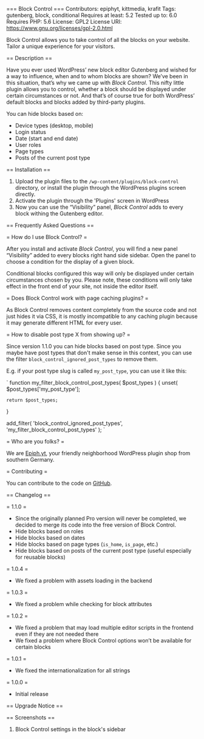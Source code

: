 === Block Control ===
Contributors: epiphyt, kittmedia, krafit
Tags: gutenberg, block, conditional
Requires at least: 5.2
Tested up to: 6.0
Requires PHP: 5.6
License: GPL2
License URI: https://www.gnu.org/licenses/gpl-2.0.html

Block Control allows you to take control of all the blocks on your website. Tailor a unique experience for your visitors.

== Description ==

Have you ever used WordPress’ new block editor Gutenberg and wished for a way to influence, when and to whom blocks are shown? We’ve been in this situation, that’s why we came up with _Block Control_. This nifty little plugin allows you to control, whether a block should be displayed under certain circumstances or not. And that’s of course true for both WordPress’ default blocks and blocks added by third-party plugins.

You can hide blocks based on:
* Device types (desktop, mobile)
* Login status
* Date (start and end date)
* User roles
* Page types
* Posts of the current post type

== Installation ==

1. Upload the plugin files to the `/wp-content/plugins/block-control` directory, or install the plugin through the WordPress plugins screen directly.
1. Activate the plugin through the 'Plugins' screen in WordPress
1. Now you can use the “Visibility” panel, _Block Control_ adds to every block withing the Gutenberg editor.


== Frequently Asked Questions ==

= How do I use Block Control? =

After you install and activate _Block Control_, you will find a new panel “Visibility” added to every blocks right hand side sidebar. Open the panel to choose a condition for the display of a given block.

Conditional blocks configured this way will only be displayed under certain circumstances chosen by you. Please note, these conditions will only take effect in the front end of your site, not inside the editor itself.

= Does Block Control work with page caching plugins? =

As Block Control removes content completely from the source code and not just hides it via CSS, it is mostly incompatible to any caching plugin because it may generate different HTML for every user.

= How to disable post type X from showing up? =

Since version 1.1.0 you can hide blocks based on post type. Since you maybe have post types that don't make sense in this context, you can use the filter `block_control_ignored_post_types` to remove them.

E.g. if your post type slug is called `my_post_type`, you can use it like this:

`
function my_filter_block_control_post_types( $post_types ) {
	unset( $post_types['my_post_type'];
	
	return $post_types;
}

add_filter( 'block_control_ignored_post_types', 'my_filter_block_control_post_types' );
`

= Who are you folks? =

We are [Epiph.yt](https://epiph.yt/), your friendly neighborhood WordPress plugin shop from southern Germany.

= Contributing =

You can contribute to the code on [GitHub](https://github.com/epiphyt/block-control).

== Changelog ==

= 1.1.0 =
* Since the originally planned Pro version will never be completed, we decided to merge its code into the free version of Block Control.
* Hide blocks based on roles
* Hide blocks based on dates
* Hide blocks based on page types (`is_home`, `is_page`, etc.)
* Hide blocks based on posts of the current post type (useful especially for reusable blocks)

= 1.0.4 =
* We fixed a problem with assets loading in the backend

= 1.0.3 =
* We fixed a problem while checking for block attributes

= 1.0.2 =

* We fixed a problem that may load multiple editor scripts in the frontend even if they are not needed there
* We fixed a problem where Block Control options won’t be available for certain blocks

= 1.0.1 =
* We fixed the internationalization for all strings

= 1.0.0 =
* Initial release

== Upgrade Notice ==

== Screenshots ==

1. Block Control settings in the block's sidebar
